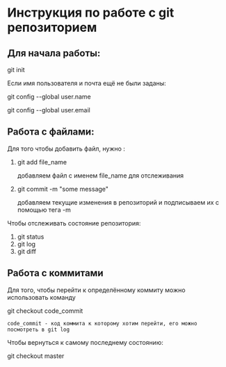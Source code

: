 # Инструкция по работе с git репозиторием

## Для начала работы:
git init

Если имя пользователя и почта ещё не были заданы:

git config --global user.name

git config --global user.email

## Работа с файлами:
Для того чтобы добавить файл, нужно :
1. git add file_name
 
   добавляем файл с именем file_name для отслеживания
2. git commit -m "some message"

   добавляем текущие изменения в репозиторий и подписываем их с помощью тега -m

Чтобы отслеживать состояние репозитория:

1. git status
2. git log
3. git diff

## Работа с коммитами
Для того, чтобы перейти к определённому коммиту можно использовать команду

git checkout code_commit
    
    code_commit - код коммита к которому хотим перейти, его можно посмотреть в git log

Чтобы вернуться к самому последнему состоянию:

git checkout master    
    